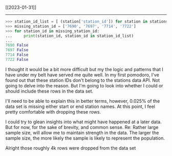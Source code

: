 [[2023-01-31]]

---
``` python
>>> station_id_list = [ (station['station_id']) for station in stations ]
>>> missing_station_id = ['7690', '7697', '7714', '7722'] 
>>> for station_id in missing_station_id:
...     print(station_id, station_id in station_id_list)
...
7690 False
7697 False
7714 False
7722 False
```

I thought it would be a bit more difficult but my the logic and patterns that I have under my belt have served me quite well. In my first pomodoro, I've found out that these station IDs don't belong to the stations data API. Not going to delve into the reason. But I'm going to look into whether I could or should include these rows in the data set.

I'll need to be able to explain this in better terms, however, 0.025% of the data set is missing either start or end station names. At this point, I feel pretty comfortable with dropping these rows.

I could try to glean insights into what might have happened at a later data. But for now, for the sake of brevity, and common sense. Re: Rather large sample size, will allow me to maintain strength in the data. The larger the sample size, the more likely the sample is likely to represent the population.

Alright those roughly 4k rows were dropped from the data set
